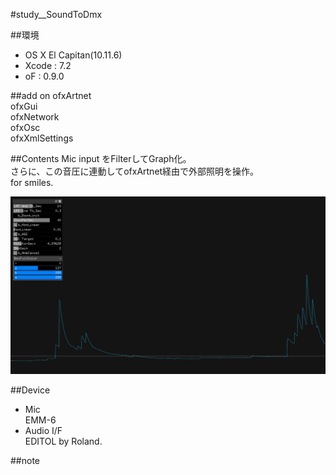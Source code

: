 #study__SoundToDmx

##環境
*	OS X El Capitan(10.11.6)
*	Xcode : 7.2
*	oF : 0.9.0

##add on
ofxArtnet  
ofxGui  
ofxNetwork  
ofxOsc  
ofxXmlSettings  

##Contents
Mic input をFilterしてGraph化。  
さらに、この音圧に連動してofxArtnet経由で外部照明を操作。  
for smiles.  

![image](./screen.png)  

##Device
*	Mic  
	EMM-6
*	Audio I/F  
	EDITOL by Roland.  
	


##note






